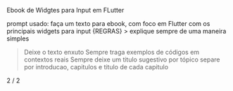 Ebook de Widgtes para Input em FLutter

prompt usado:
faça um texto para ebook, com foco em Flutter com os principais widgets para input
{REGRAS} > explique sempre de uma maneira simples
> Deixe o texto enxuto
> Sempre traga exemplos de códigos em contextos reais
> Sempre deixe um titulo sugestivo por tópico
>separe por introducao,  capitulos e titulo de cada capitulo

2 / 2
